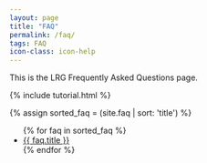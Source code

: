 ```yaml
---
layout: page
title: "FAQ"
permalink: /faq/
tags: FAQ
icon-class: icon-help
---
```


This is the LRG Frequently Asked Questions page.

{% include tutorial.html %}

{% assign sorted_faq = (site.faq | sort: 'title') %}

<ul>
  {% for faq in sorted_faq %}
  <li><a href="{{ faq.url }}">{{ faq.title }}</a></li>
  {% endfor %}
</ul> 